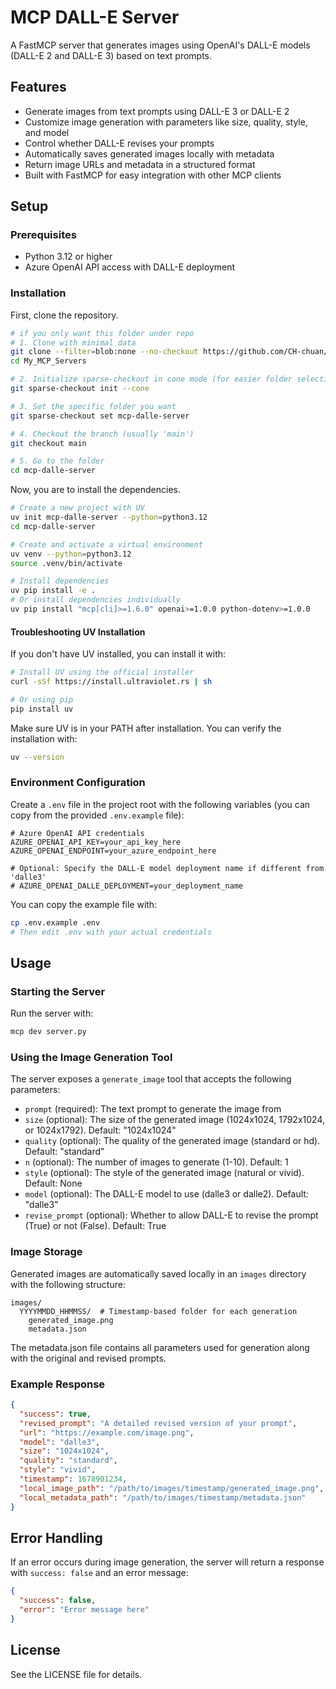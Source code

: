 # MCP DALL-E Server

A FastMCP server that generates images using OpenAI's DALL-E models (DALL-E 2 and DALL-E 3) based on text prompts.

## Features

- Generate images from text prompts using DALL-E 3 or DALL-E 2
- Customize image generation with parameters like size, quality, style, and model
- Control whether DALL-E revises your prompts
- Automatically saves generated images locally with metadata
- Return image URLs and metadata in a structured format
- Built with FastMCP for easy integration with other MCP clients

## Setup

### Prerequisites

- Python 3.12 or higher
- Azure OpenAI API access with DALL-E deployment

### Installation

First, clone the repository.
```bash
# if you only want this folder under repo
# 1. Clone with minimal data
git clone --filter=blob:none --no-checkout https://github.com/CH-chuan/My_MCP_Servers.git
cd My_MCP_Servers

# 2. Initialize sparse-checkout in cone mode (for easier folder selection)
git sparse-checkout init --cone

# 3. Set the specific folder you want
git sparse-checkout set mcp-dalle-server

# 4. Checkout the branch (usually 'main')
git checkout main

# 5. Go to the folder
cd mcp-dalle-server
```

Now, you are to install the dependencies.
```bash
# Create a new project with UV
uv init mcp-dalle-server --python=python3.12
cd mcp-dalle-server

# Create and activate a virtual environment
uv venv --python=python3.12
source .venv/bin/activate

# Install dependencies
uv pip install -e .
# Or install dependencies individually
uv pip install "mcp[cli]>=1.6.0" openai>=1.0.0 python-dotenv>=1.0.0
```

#### Troubleshooting UV Installation

If you don't have UV installed, you can install it with:

```bash
# Install UV using the official installer
curl -sSf https://install.ultraviolet.rs | sh

# Or using pip
pip install uv
```

Make sure UV is in your PATH after installation. You can verify the installation with:

```bash
uv --version
```

### Environment Configuration

Create a `.env` file in the project root with the following variables (you can copy from the provided `.env.example` file):

```
# Azure OpenAI API credentials
AZURE_OPENAI_API_KEY=your_api_key_here
AZURE_OPENAI_ENDPOINT=your_azure_endpoint_here

# Optional: Specify the DALL-E model deployment name if different from 'dalle3'
# AZURE_OPENAI_DALLE_DEPLOYMENT=your_deployment_name
```

You can copy the example file with:

```bash
cp .env.example .env
# Then edit .env with your actual credentials
```

## Usage

### Starting the Server

Run the server with:

```bash
mcp dev server.py
```

### Using the Image Generation Tool

The server exposes a `generate_image` tool that accepts the following parameters:

- `prompt` (required): The text prompt to generate the image from
- `size` (optional): The size of the generated image (1024x1024, 1792x1024, or 1024x1792). Default: "1024x1024"
- `quality` (optional): The quality of the generated image (standard or hd). Default: "standard"
- `n` (optional): The number of images to generate (1-10). Default: 1
- `style` (optional): The style of the generated image (natural or vivid). Default: None
- `model` (optional): The DALL-E model to use (dalle3 or dalle2). Default: "dalle3"
- `revise_prompt` (optional): Whether to allow DALL-E to revise the prompt (True) or not (False). Default: True

### Image Storage

Generated images are automatically saved locally in an `images` directory with the following structure:

```
images/
  YYYYMMDD_HHMMSS/  # Timestamp-based folder for each generation
    generated_image.png
    metadata.json
```

The metadata.json file contains all parameters used for generation along with the original and revised prompts.

### Example Response

```json
{
  "success": true,
  "revised_prompt": "A detailed revised version of your prompt",
  "url": "https://example.com/image.png",
  "model": "dalle3",
  "size": "1024x1024",
  "quality": "standard",
  "style": "vivid",
  "timestamp": 1678901234,
  "local_image_path": "/path/to/images/timestamp/generated_image.png",
  "local_metadata_path": "/path/to/images/timestamp/metadata.json"
}
```

## Error Handling

If an error occurs during image generation, the server will return a response with `success: false` and an error message:

```json
{
  "success": false,
  "error": "Error message here"
}
```

## License

See the LICENSE file for details.